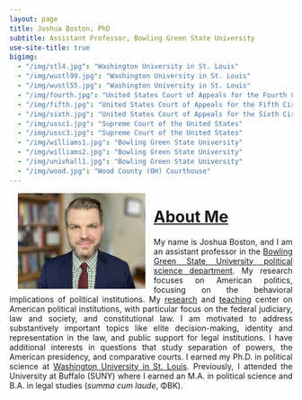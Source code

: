 ```yaml
---
layout: page
title: Joshua Boston, PhD
subtitle: Assistant Professor, Bowling Green State University
use-site-title: true
bigimg:
  - "/img/stl4.jpg": "Washington University in St. Louis"
  - "/img/wustl99.jpg": "Washington University in St. Louis"
  - "/img/wustl55.jpg": "Washington University in St. Louis"
  - "/img/fourth.jpg": "United States Court of Appeals for the Fourth Circuit"
  - "/img/fifth.jpg": "United States Court of Appeals for the Fifth Circuit"
  - "/img/sixth.jpg": "United States Court of Appeals for the Sixth Circuit"
  - "/img/ussc1.jpg": "Supreme Court of the United States"
  - "/img/ussc3.jpg": "Supreme Court of the United States"
  - "/img/williams1.jpg": "Bowling Green State University"
  - "/img/williams2.jpg": "Bowling Green State University"
  - "/img/univhall1.jpg": "Bowling Green State University"
  - "/img/wood.jpg": "Wood County (OH) Courthouse"
---
```



<p><img align="left" style="padding: 0 15px; width: 45%; height: 45%" src="img/IMG_5355.jpg"></p>
<p style="margin-top: 20px;"> </p>

# [About Me](https://www.joshuaboston.com/cv/)

<p align="justify">My name is Joshua Boston, and I am an assistant professor in the <a href="https://www.bgsu.edu/arts-and-sciences/political-science.html" target="_blank">Bowling Green State University political science department</a>. My research focuses on American politics, focusing on the behavioral implications of political institutions. My <a href="http://www.joshuaboston.com/research/" target="_blank">research</a> and <a href="http://www.joshuaboston.com/teaching/" target="_blank">teaching</a> center on American political institutions, with particular focus on the federal judiciary, law and society, and constitutional law. I am motivated to address substantively important topics like elite decision-making, identity and representation in the law, and public support for legal institutions. I have additional interests in questions that study separation of powers, the American presidency, and comparative courts. I earned my Ph.D. in political science at <a href="http://polisci.wustl.edu/" target="_blank">Washington University in St. Louis</a>. Previously, I attended the University at Buffalo (SUNY) where I earned an M.A. in political science and B.A. in legal studies (<i>summa cum laude</i>, &Phi;&Beta;&Kappa;).</p>



